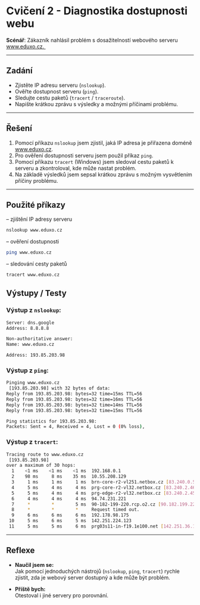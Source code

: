# Cvičení 2 - Diagnostika dostupnosti webu

**Scénář**: Zákazník nahlásil problém s dosažitelností webového serveru www.eduxo.cz. 

---

## Zadání
- Zjistěte IP adresu serveru (`nslookup`).
- Ověřte dostupnost serveru (`ping`).
- Sledujte cestu paketů (`tracert` / `traceroute`).
- Napište krátkou zprávu s výsledky a možnými příčinami problému.


---

## Řešení

1. Pomocí příkazu `nslookup` jsem zjistil, jaká IP adresa je přiřazena doméně www.eduxo.cz.  
2. Pro ověření dostupnosti serveru jsem použil příkaz `ping`.  
3. Pomocí příkazu `tracert` (Windows) jsem sledoval cestu paketů k serveru a zkontroloval, kde může nastat problém.  
4. Na základě výsledků jsem sepsal krátkou zprávu s možným vysvětlením příčiny problému.
  
---

## Použité příkazy
 – zjištění IP adresy serveru
```bash
nslookup www.eduxo.cz
```
– ověření dostupnosti 
```bash
ping www.eduxo.cz  
```
– sledování cesty paketů
```bash
tracert www.eduxo.cz  
```

## Výstupy / Testy
### Výstup z `nslookup`:
```bash
Server: dns.google
Address: 8.8.8.8

Non-authoritative answer:
Name: www.eduxo.cz

Address: 193.85.203.98
```

### Výstup z `ping`:
```bash
Pinging www.eduxo.cz  
 [193.85.203.98] with 32 bytes of data:  
Reply from 193.85.203.98: bytes=32 time=15ms TTL=56  
Reply from 193.85.203.98: bytes=32 time=16ms TTL=56  
Reply from 193.85.203.98: bytes=32 time=14ms TTL=56  
Reply from 193.85.203.98: bytes=32 time=15ms TTL=56  

Ping statistics for 193.85.203.98:
Packets: Sent = 4, Received = 4, Lost = 0 (0% loss),
```
### Výstup z `tracert`:
```bash
Tracing route to www.eduxo.cz
 [193.85.203.98]
over a maximum of 30 hops:
  1    <1 ms    <1 ms    <1 ms  192.168.0.1
  2    98 ms     8 ms    35 ms  10.55.208.129
  3     1 ms     1 ms     1 ms  brn-core-r2-vl251.netbox.cz [83.240.0.57]
  4     5 ms     4 ms     4 ms  prg-core-r2-vl32.netbox.cz [83.240.2.46]
  5     5 ms     4 ms     4 ms  prg-edge-r2-vl32.netbox.cz [83.240.2.45]
  6     4 ms     4 ms     4 ms  94.74.231.221
  7     *        *        5 ms  90-182-199-220.rcp.o2.cz [90.182.199.220]
  8     *        *        *     Request timed out.
  9     6 ms     6 ms     6 ms  192.178.98.175
 10     5 ms     6 ms     5 ms  142.251.224.123
 11     5 ms     5 ms     6 ms  prg03s11-in-f19.1e100.net [142.251.36.115]
```
---

## Reflexe

- **Naučil jsem se:**  
  Jak pomocí jednoduchých nástrojů (`nslookup`, `ping`, `tracert`) rychle zjistit, zda je webový server        dostupný a kde může být problém.

- **Příště bych:**  
  Otestoval i jiné servery pro porovnání.


